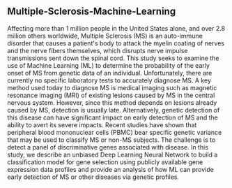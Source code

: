 ## Multiple-Sclerosis-Machine-Learning
Affecting more than 1 million people in the United States alone, and over 2.8 million others worldwide, Multiple Sclerosis (MS) is an auto-immune disorder that causes a patient's body to attack the myelin coating of nerves and the nerve fibers themselves, which disrupts nerve impulse transmissions sent down the spinal cord. This study seeks to examine the use of Machine Learning (ML) to determine the probability of the early onset of MS from genetic data of an individual. Unfortunately, there are currently no specific laboratory tests to accurately diagnose MS. A key method used today to diagnose MS is medical imaging such as magnetic resonance imaging (MRI) of existing lesions caused by MS in the central nervous system. However, since this method depends on lesions already caused by MS, detection is usually late. Alternatively, genetic detection of this disease can have significant impact on early detection of MS and the ability to avert its severe impacts. Recent studies have shown that peripheral blood mononuclear cells (PBMC) bear specific genetic variance that may be used to classify MS or non-MS subjects. The challenge is to detect a panel of discriminative genes associated with disease. In this study, we describe an unbiased Deep Learning Neural Network to build a classification model for gene selection using publicly available gene expression data profiles and provide an analysis of how ML can provide early detection of MS or other diseases via genetic profiles.

